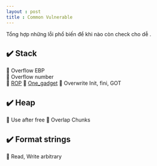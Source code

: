 ```yaml
---
layout : post 
title : Common Vulnerable 
--- 
```


Tổng hợp những lỗi phổ biến để khi nào còn check cho dễ . 

## ✔️ Stack 
  🌌  Overflow EBP   
  🌌  Overflow number  
  🌌  [ROP](https://ropemporium.com) 
  🌌   [One_gadget](https://github.com/david942j/one_gadget) 
  🌌  Overwrite Init, fini, GOT 


## ✔️ Heap 
  🌌   Use after free 
  🌌   Overlap Chunks  


## ✔️ Format strings 

  🌌   Read, Write arbitrary
